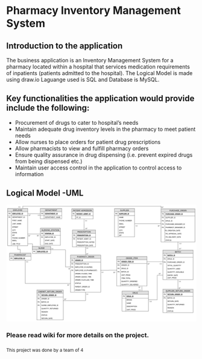 #                                                 Pharmacy Inventory Management System
## Introduction to the application
The business application is an Inventory Management System for a pharmacy located within a hospital
that services medication requirements of inpatients (patients admitted to the hospital). 
The Logical Model is made using draw.io
Laguange used is SQL and Database is MySQL.

## Key functionalities the application would provide include the following:
- Procurement of drugs to cater to hospital’s needs
- Maintain adequate drug inventory levels in the pharmacy to meet patient needs
- Allow nurses to place orders for patient drug prescriptions
- Allow pharmacists to view and fulfill pharmacy orders
- Ensure quality assurance in drug dispensing (i.e. prevent expired drugs from being dispensed etc.)
- Maintain user access control in the application to control access to information

## Logical Model -UML
![Image description](https://github.com/Ritika92/SQL_PharmacyDB/blob/master/LogicalModel-UML.jpg)

### Please read wiki for more details on the project.


<sub> This project was done by a team of 4 </sub> 
